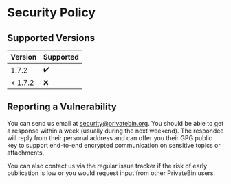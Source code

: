 # Security Policy

## Supported Versions

| Version | Supported          |
| ------- | ------------------ |
| 1.7.2   | :heavy_check_mark: |
| < 1.7.2 | :x:                |

## Reporting a Vulnerability

You can send us email at security@privatebin.org. You should be able to get
a response within a week (usually during the next weekend). The respondee will
reply from their personal address and can offer you their GPG public key to
support end-to-end encrypted communication on sensitive topics or attachments.

You can also contact us via the regular issue tracker if the risk of early
publication is low or you would request input from other PrivateBin users.

